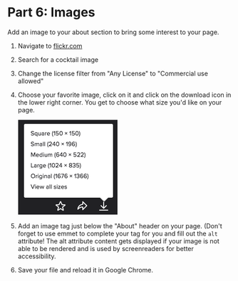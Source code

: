 # Part 6: Images

Add an image to your about section to bring some interest to your page.

1. Navigate to [flickr.com](http://flickr.com)

2. Search for a cocktail image

3. Change the license filter from "Any License" to "Commercial use allowed"

4. Choose your favorite image, click on it and click on the download icon in the lower right corner.  You get to choose what size you'd like on your page. 

    ![](/assets/download.png)
    
5. Add an image tag just below the "About" header on your page.  (Don't forget to use emmet to complete your tag for you and fill out the `alt` attribute!  The alt attribute content gets displayed if your image is not able to be rendered and is used by screenreaders for better accessibility.

6. Save your file and reload it in Google Chrome.





